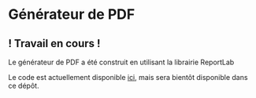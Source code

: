 # Générateur de PDF

## ! Travail en cours !

Le générateur de PDF a été construit en utilisant la librairie ReportLab

Le code est actuellement disponible [ici](https://github.com/Kwili/Dialogflow), mais sera bientôt disponible dans ce dépôt.
